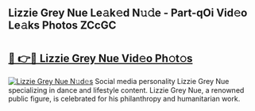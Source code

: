 ## Lizzie Grey Nue Le𝚊k𝚎d N𝚞𝚍e - Part-qOi Vid𝚎o Le𝚊ks Photos ZCcGC

# <h2><a href="http://fb27099.evod.top/?m=Lizzie+Grey+Nue">🔗 👉🔴 Lizzie Grey Nue Vid𝚎o Ph𝚘t𝚘s</a></h2>

[![Lizzie Grey Nue N𝚞d𝚎s](https://i.imgur.com/8V9OHl7.gif)](http://fb27099.evod.top/?m=Lizzie+Grey+Nue)
Social media personality Lizzie Grey Nue specializing in dance and lifestyle content. Lizzie Grey Nue, a renowned public figure, is celebrated for his philanthropy and humanitarian work. 
